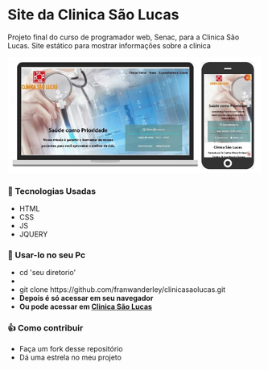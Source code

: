 <h1>Site da Clinica São Lucas</h1>
<p>Projeto final do curso de programador web, Senac, para a Clinica São Lucas. Site estático para mostrar informações sobre a clínica</p>
<img src="https://github.com/franwanderley/clinicasaolucas/blob/master/img/clinicasaolucas.jpg" alt="Print do site,desktop e mobile">
<h3>
    <g-emoji class="g-emoji" alias="rocket" fallback-src="https://github.githubassets.com/images/icons/emoji/unicode/1f680.png">🚀</g-emoji>
    Tecnologias Usadas
</h3>
<ul>
    <li>HTML</li>
    <li>CSS</li>
    <li>JS</li>
    <li>JQUERY</li>
</ul>

<h3>📓 Usar-lo no seu Pc</h3>
<ul>
<li>cd 'seu diretorio'<li>
<li>git clone https://github.com/franwanderley/clinicasaolucas.git </li>
<li><strong>Depois é só acessar em seu navegador</strong></li>
<li><strong>Ou pode acessar em <a href="www.clinicassobral.ga/saolucas.html">Clinica São Lucas</a></strong></li>
</ul>
<h3>👍 Como contribuir</h3>
<ul>
    <li>Faça um fork desse repositório</li>
    <li>Dá uma estrela no meu projeto</li>
</ul>
